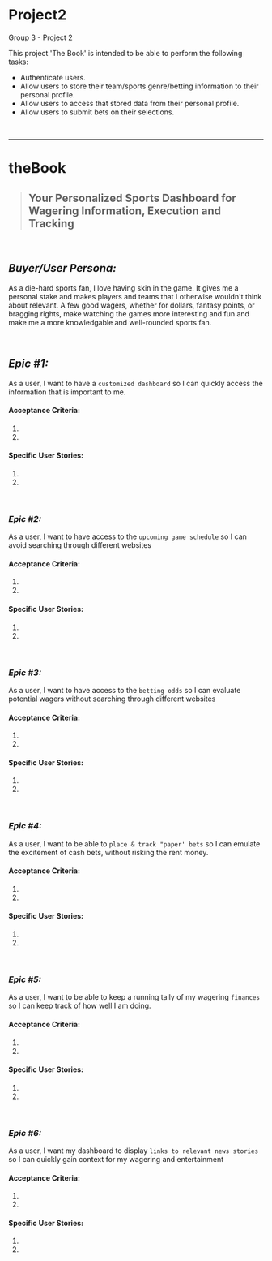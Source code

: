 # Project2
Group 3 - Project 2

This project 'The Book' is intended to be able to perform the following tasks:
- Authenticate users.
- Allow users to store their team/sports genre/betting information to their personal profile.
- Allow users to access that stored data from their personal profile.
- Allow users to submit bets on their selections.

<br>

---

# **theBook**

> ## Your Personalized Sports Dashboard for Wagering Information, Execution and Tracking

<br>

## *Buyer/User Persona:*

As a die-hard sports fan, I love having skin in the game. It gives me a personal stake and makes players and teams that I otherwise wouldn't think about relevant.  A few good wagers, whether for dollars, fantasy points, or bragging rights, make watching the games more interesting and fun and make me a more knowledgable and well-rounded sports fan.

<br>

## *Epic #1:*
As a user, I want to have a `customized dashboard` so I can quickly access the information that is important to me.

#### Acceptance Criteria:
1.
2.
#### Specific User Stories:
1.
2.

<br>

### *Epic #2:*
As a user, I want to have access to the `upcoming game schedule` so I can avoid searching through different websites
#### Acceptance Criteria:
1.
2.
#### Specific User Stories:
1.
2.

<br>

### *Epic #3:*
As a user, I want to have access to the `betting odds` so I can evaluate potential wagers without searching through different websites
#### Acceptance Criteria:
1.
2.
#### Specific User Stories:
1.
2.

<br>

### *Epic #4:*
As a user, I want to be able to `place & track "paper' bets` so I can emulate the excitement of cash bets, without risking the rent money.
#### Acceptance Criteria:
1.
2.
#### Specific User Stories:
1.
2.

<br>

### *Epic #5:*
As a user, I want to be able to keep a running tally of my wagering `finances` so I can keep track of how well I am doing.
#### Acceptance Criteria:
1.
2.
#### Specific User Stories:
1.
2.

<br>

### *Epic #6:*
As a user, I want my dashboard to display `links to relevant news stories` so I can quickly gain context for my wagering and entertainment
#### Acceptance Criteria:
1.
2.
#### Specific User Stories:
1.
2.

<br>
